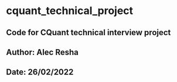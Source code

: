 # cquant_technical_project

## Code for CQuant technical interview project

## Author: Alec Resha
## Date: 26/02/2022

